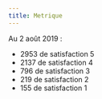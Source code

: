 ```yaml
---
title: Metrique
---
```


Au 2 août 2019 :

- 2953 de satisfaction 5
- 2137 de satisfaction 4
- 796 de satisfaction 3
- 219 de satisfaction 2
- 155 de satisfaction 1
